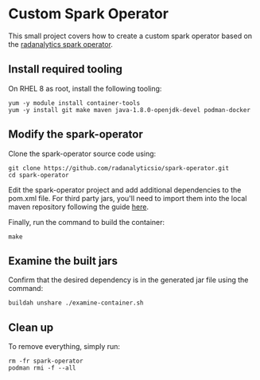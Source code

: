 # Custom Spark Operator
This small project covers how to create a custom
spark operator based on the [radanalytics spark operator](https://github.com/radanalyticsio/spark-operator).

## Install required tooling
On RHEL 8 as root, install the following tooling:

    yum -y module install container-tools
    yum -y install git make maven java-1.8.0-openjdk-devel podman-docker

## Modify the spark-operator
Clone the spark-operator source code using:

    git clone https://github.com/radanalyticsio/spark-operator.git
    cd spark-operator

Edit the spark-operator project and add additional dependencies to the
pom.xml file.  For third party jars, you'll need to import them into
the local maven repository following the guide [here](https://maven.apache.org/guides/mini/guide-3rd-party-jars-local.html).

Finally, run the command to build the container:

    make

## Examine the built jars
Confirm that the desired dependency is in the generated jar file using
the command:

    buildah unshare ./examine-container.sh

## Clean up
To remove everything, simply run:

    rm -fr spark-operator
    podman rmi -f --all

